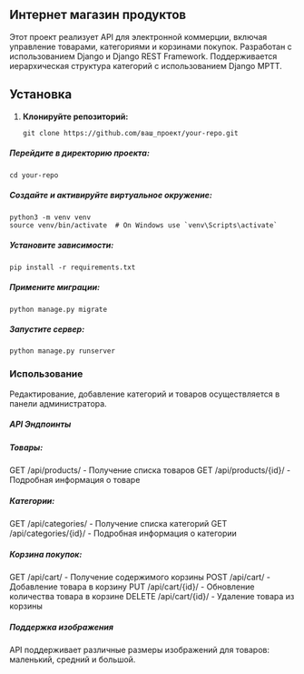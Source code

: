 ## Интернет магазин продуктов

Этот проект реализует API для электронной коммерции, включая управление товарами, категориями и корзинами покупок. Разработан с использованием Django и Django REST Framework. Поддерживается иерархическая структура категорий с использованием Django MPTT.

## Установка

1. **Клонируйте репозиторий:**

    `git clone https://github.com/ваш_проект/your-repo.git`
##### Перейдите в директорию проекта:

    cd your-repo
##### Создайте и активируйте виртуальное окружение:
    python3 -m venv venv
    source venv/bin/activate  # On Windows use `venv\Scripts\activate`
##### Установите зависимости:
    pip install -r requirements.txt
##### Примените миграции:
    python manage.py migrate
##### Запустите сервер:
    python manage.py runserver
### Использование

Редактирование, добавление категорий и товаров осуществляется в панели администратора.
##### API Эндпоинты
##### Товары:
GET /api/products/ - Получение списка товаров
GET /api/products/{id}/ - Подробная информация о товаре
##### Категории:
GET /api/categories/ - Получение списка категорий
GET /api/categories/{id}/ - Подробная информация о категории
##### Корзина покупок:
GET /api/cart/ - Получение содержимого корзины
POST /api/cart/ - Добавление товара в корзину
PUT /api/cart/{id}/ - Обновление количества товара в корзине
DELETE /api/cart/{id}/ - Удаление товара из корзины
##### Поддержка изображения
API поддерживает различные размеры изображений для товаров: маленький, средний и большой.
